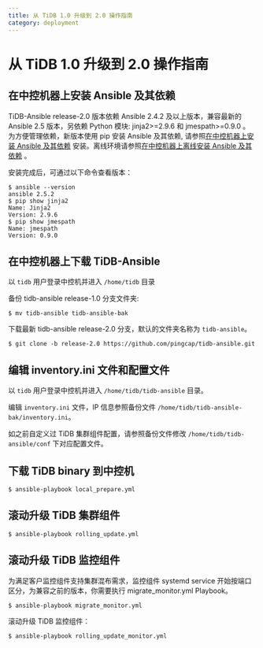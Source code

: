 ```yaml
---
title: 从 TiDB 1.0 升级到 2.0 操作指南
category: deployment
---
```


# 从 TiDB 1.0 升级到 2.0 操作指南

## 在中控机器上安装 Ansible 及其依赖

TiDB-Ansible release-2.0 版本依赖 Ansible 2.4.2 及以上版本，兼容最新的 Ansible 2.5 版本，另依赖 Python 模块: jinja2>=2.9.6 和 jmespath>=0.9.0 。为方便管理依赖，新版本使用 pip 安装 Ansible 及其依赖, 请参照[在中控机器上安装 Ansible 及其依赖](https://github.com/pingcap/docs-cn/blob/master/op-guide/ansible-deployment.md#在中控机器上安装-ansible-及其依赖) 安装。离线环境请参照[在中控机器上离线安装 Ansible 及其依赖](https://github.com/pingcap/docs-cn/blob/master/op-guide/offline-ansible-deployment.md#在中控机器上离线安装-ansible-及其依赖) 。

安装完成后，可通过以下命令查看版本：

```
$ ansible --version
ansible 2.5.2
$ pip show jinja2
Name: Jinja2
Version: 2.9.6
$ pip show jmespath
Name: jmespath
Version: 0.9.0
```

## 在中控机器上下载 TiDB-Ansible

以 `tidb` 用户登录中控机并进入 `/home/tidb` 目录

备份 tidb-ansible release-1.0 分支文件夹:

```
$ mv tidb-ansible tidb-ansible-bak
```

下载最新 tidb-ansible release-2.0 分支，默认的文件夹名称为 `tidb-ansible`。

```
$ git clone -b release-2.0 https://github.com/pingcap/tidb-ansible.git
```

## 编辑 inventory.ini 文件和配置文件

以 `tidb` 用户登录中控机并进入 `/home/tidb/tidb-ansible` 目录。

编辑 `inventory.ini` 文件，IP 信息参照备份文件 `/home/tidb/tidb-ansible-bak/inventory.ini`。

如之前自定义过 TiDB 集群组件配置，请参照备份文件修改 `/home/tidb/tidb-ansible/conf` 下对应配置文件。

## 下载 TiDB binary 到中控机

```
$ ansible-playbook local_prepare.yml
```

## 滚动升级 TiDB 集群组件

```
$ ansible-playbook rolling_update.yml
```

## 滚动升级 TiDB 监控组件

为满足客户监控组件支持集群混布需求，监控组件 systemd service 开始按端口区分，为兼容之前的版本，你需要执行 migrate_monitor.yml Playbook。

```
$ ansible-playbook migrate_monitor.yml
```

滚动升级 TiDB 监控组件：

```
$ ansible-playbook rolling_update_monitor.yml
```
